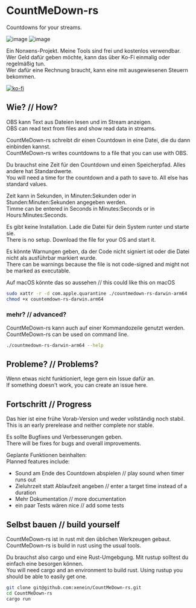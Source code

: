 
# CountMeDown-rs
Countdowns for your streams.

![image](https://github.com/xenein/CountMeDown-rs/assets/76600392/a04eaef7-4189-43ed-84b8-ddc4cec42732) ![image](https://github.com/xenein/CountMeDown-rs/assets/76600392/86dc1d0a-a1cb-45fc-9a7f-2af5a033387e)



Ein Nonxens-Projekt. Meine Tools sind frei und kostenlos verwendbar.\
Wer Geld dafür geben möchte, kann das über 
Ko-Fi einmalig oder regelmäßig tun.\
Wer dafür eine Rechnung braucht, kann eine mit ausgewiesenen Steuern bekommen.

[![ko-fi](https://ko-fi.com/img/githubbutton_sm.svg)](https://ko-fi.com/A0A0P60CR)

## Wie? // How?

OBS kann Text aus Dateien lesen und im Stream anzeigen.\
OBS can read text from files and show read data in streams.

CountMeDown-rs schreibt dir einen Countdown in eine Datei, die du dann einbinden kannst.\
CountMeDown-rs writes countdowns to a file that you can use with OBS.

Du brauchst eine Zeit für den Countdown und einen Speicherpfad. Alles andere hat Standardwerte.\
You will need a time for the countdown and a path to save to. All else has standard values.

Zeit kann in Sekunden, in Minuten:Sekunden oder in Stunden:Minuten:Sekunden angegeben werden.\
Timme can be entered in Seconds in Minutes:Seconds or in Hours:Minutes:Seconds.

Es gibt keine Installation. Lade die Datei für dein System runter und starte sie.\
There is no setup. Download the file for your OS and start it.

Es könnte Warnungen geben, da der Code nicht signiert ist oder die Datei nicht als ausführbar markiert wurde.\
There can be warnings because the file is not code-signed and might not be marked as executable.

Auf macOS könnte das so aussehen // this could like this on macOS
```bash
sudo xattr -r -d com.apple.quarantine ./countmedown-rs-darwin-arm64
chmod +x countemdown-rs-darwin.arm64
```

### mehr? // advanced?

CountMeDown-rs kann auch auf einer Kommandozeile genutzt werden.\
CountMeDown-rs can be used on command line.

```bash
./countmedown-rs-darwin-arm64 --help
```

## Probleme? // Problems?

Wenn etwas nicht funktioniert, lege gern ein Issue dafür an.\
If something doesn't work, you can create an issue here. 

## Fortschritt // Progress

Das hier ist eine frühe Vorab-Version und weder vollständig noch stabil.\
This is an early prerelease and neither complete nor stable.

Es sollte Bugfixes und Verbesserungen geben.\
There will be fixes for bugs and overall improvements.

Geplante Funktionen beinhalten:\
Planned features include:

- Sound am Ende des Countdown abspielen // play sound when timer runs out
- Zieluhrzeit statt Ablaufzeit angeben // enter a target time instead of a duration
- Mehr Dokumentation // more documentation
- ein paar Tests wären nice // add some tests

## Selbst bauen // build yourself

CountMeDown-rs ist in rust mit den üblichen Werkzeugen gebaut.\
CountMeDown-rs is build in rust using the usual tools.

Du brauchst also cargo und eine Rust-Umgebgung. Mit rustup solltest du einfach eine besorgen können.\
You will need cargo and an environment to build rust. Using rustup you should be able to easily get one.

```bash
git clone git@github.com:xenein/CountMeDown-rs.git
cd CountMeDown-rs
cargo run
```

